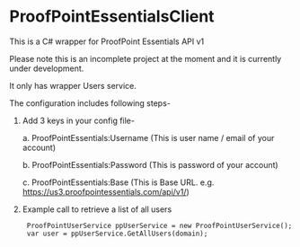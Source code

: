 # ProofPointEssentialsClient
This is a C# wrapper for ProofPoint Essentials API v1

Please note this is an incomplete project at the moment and it is currently under development.

It only has wrapper Users service.

The configuration includes following steps-
1. Add 3 keys in your config file-

    a. ProofPointEssentials:Username (This is user name / email of your account)
  
    b. ProofPointEssentials:Password (This is password of your account)
  
    c. ProofPointEssentials:Base (This is Base URL. e.g. https://us3.proofpointessentials.com/api/v1/)
    
2. Example call to retrieve a list of all users

        ProofPointUserService ppUserService = new ProofPointUserService();
        var user = ppUserService.GetAllUsers(domain);
